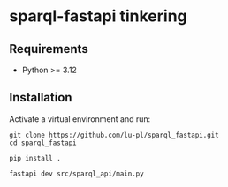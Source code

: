 # sparql-fastapi tinkering

## Requirements

* Python >= 3.12

## Installation

Activate a virtual environment and run:

```shell
git clone https://github.com/lu-pl/sparql_fastapi.git
cd sparql_fastapi

pip install .

fastapi dev src/sparql_api/main.py
```
